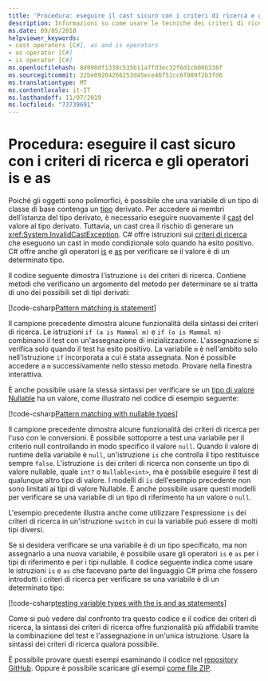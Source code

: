 ```yaml
---
title: 'Procedura: eseguire il cast sicuro con i criteri di ricerca e gli operatori is e as'
description: Informazioni su come usare le tecniche dei criteri di ricerca per eseguire il cast sicuro di variabili in un tipo diverso. È possibile usare i criteri di ricerca, nonché gli operatori is e as per convertire in modo sicuro i tipi.
ms.date: 09/05/2018
helpviewer_keywords:
- cast operators [C#], as and is operators
- as operator [C#]
- is operator [C#]
ms.openlocfilehash: 8d090df1338c535b11a7fd3ec32f6d1cb00b338f
ms.sourcegitcommit: 22be09204266253d45ece46f51cc6f080f2b3fd6
ms.translationtype: MT
ms.contentlocale: it-IT
ms.lasthandoff: 11/07/2019
ms.locfileid: "73739691"
---
```

# <a name="how-to-safely-cast-by-using-pattern-matching-and-the-is-and-as-operators"></a>Procedura: eseguire il cast sicuro con i criteri di ricerca e gli operatori is e as

Poiché gli oggetti sono polimorfici, è possibile che una variabile di un tipo di classe di base contenga un [tipo](../programming-guide/types/index.md) derivato. Per accedere ai membri dell'istanza del tipo derivato, è necessario eseguire nuovamente il [cast](../programming-guide/types/casting-and-type-conversions.md) del valore al tipo derivato. Tuttavia, un cast crea il rischio di generare un <xref:System.InvalidCastException>. C# offre istruzioni sui [criteri di ricerca](../pattern-matching.md) che eseguono un cast in modo condizionale solo quando ha esito positivo. C# offre anche gli operatori [is](../language-reference/operators/type-testing-and-cast.md#is-operator) e [as](../language-reference/operators/type-testing-and-cast.md#as-operator) per verificare se il valore è di un determinato tipo.

Il codice seguente dimostra l'istruzione `is` dei criteri di ricerca. Contiene metodi che verificano un argomento del metodo per determinare se si tratta di uno dei possibili set di tipi derivati:

[!code-csharp[Pattern matching is statement](../../../samples/snippets/csharp/how-to/safelycast/patternmatching/Program.cs#PatternMatchingIs)]

Il campione precedente dimostra alcune funzionalità della sintassi dei criteri di ricerca. Le istruzioni `if (a is Mammal m)` e `if (o is Mammal m)` combinano il test con un'assegnazione di inizializzazione. L'assegnazione si verifica solo quando il test ha esito positivo. La variabile `m` è nell'ambito solo nell'istruzione `if` incorporata a cui è stata assegnata. Non è possibile accedere a `m` successivamente nello stesso metodo. Provare nella finestra interattiva.

È anche possibile usare la stessa sintassi per verificare se un [tipo di valore Nullable](../language-reference/builtin-types/nullable-value-types.md) ha un valore, come illustrato nel codice di esempio seguente:

[!code-csharp[Pattern matching with nullable types](../../../samples/snippets/csharp/how-to/safelycast/nullablepatternmatching/Program.cs#PatternMatchingNullable)]

Il campione precedente dimostra alcune funzionalità dei criteri di ricerca per l'uso con le conversioni. È possibile sottoporre a test una variabile per il criterio null controllando in modo specifico il valore `null`. Quando il valore di runtime della variabile è `null`, un'istruzione `is` che controlla il tipo restituisce sempre `false`. L'istruzione `is` dei criteri di ricerca non consente un tipo di valore nullable, quale `int?` o `Nullable<int>`, ma è possibile eseguire il test di qualunque altro tipo di valore. I modelli di `is` dell'esempio precedente non sono limitati ai tipi di valore Nullable. È anche possibile usare questi modelli per verificare se una variabile di un tipo di riferimento ha un valore o `null`.

L'esempio precedente illustra anche come utilizzare l'espressione `is` dei criteri di ricerca in un'istruzione `switch` in cui la variabile può essere di molti tipi diversi.

Se si desidera verificare se una variabile è di un tipo specificato, ma non assegnarlo a una nuova variabile, è possibile usare gli operatori `is` e `as` per i tipi di riferimento e per i tipi nullable. Il codice seguente indica come usare le istruzioni `is` e `as` che facevano parte del linguaggio C# prima che fossero introdotti i criteri di ricerca per verificare se una variabile è di un determinato tipo:

[!code-csharp[testing variable types with the is and as statements](../../../samples/snippets/csharp/how-to/safelycast/asandis/Program.cs#IsAndAs)]

Come si può vedere dal confronto tra questo codice e il codice dei criteri di ricerca, la sintassi dei criteri di ricerca offre funzionalità più affidabili tramite la combinazione del test e l'assegnazione in un'unica istruzione. Usare la sintassi dei criteri di ricerca qualora possibile.

È possibile provare questi esempi esaminando il codice nel [repository GitHub](https://github.com/dotnet/samples/tree/master/snippets/csharp/how-to/safelycast). Oppure è possibile scaricare gli esempi [come file ZIP](https://github.com/dotnet/samples/raw/master/snippets/csharp/how-to/safelycast.zip).
